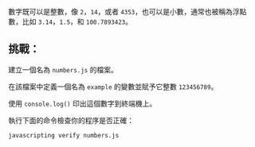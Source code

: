 數字既可以是整數，像 `2`，`14`，或者 `4353`，也可以是小數，通常也被稱為浮點數，比如 `3.14`，`1.5`，和 `100.7893423`。

## 挑戰：

建立一個名為 `numbers.js` 的檔案。

在該檔案中定義一個名為 `example` 的變數並賦予它整數 `123456789`。

使用 `console.log()` 印出這個數字到終端機上。

執行下面的命令檢查你的程序是否正確：

`javascripting verify numbers.js`
